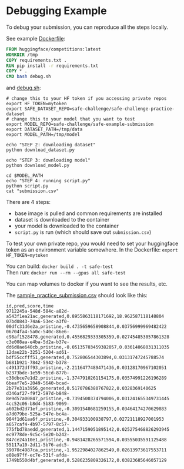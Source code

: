 # Debugging Example

To debug your submission, you can reproduce all the steps locally.

See example [Dockerfile](Dockerfile):

```Dockerfile
FROM huggingface/competitions:latest
WORKDIR /tmp
COPY requirements.txt .
RUN pip install -r requirements.txt
COPY * .
CMD bash debug.sh
```

and [debug.sh](debug.sh):

```shell
# change this to your HF token if you accessing private repos
export HF_TOKEN=mytoken 
export SAFE_DATASET_REPO=safe-challenge/safe-challenge-practice-dataset
# change this to your model that you want to test
export MODEL_REPO=safe-challenge/safe-example-submission
export DATASET_PATH=/tmp/data
export MODEL_PATH=/tmp/model 

echo "STEP 2: downloading dataset"
python download_dataset.py

echo "STEP 3: downloading model"
python download_model.py

cd $MODEL_PATH
echo "STEP 4: running script.py"
python script.py
cat "submission.csv"
```

There are 4 steps:
- base image is pulled and common requirements are installed
- dataset is downloaded to the container 
- your model is downloaded to the container
- `script.py` is run (which should save out `submission.csv`)

To test your own private repo, you would need to set your huggingface token as an environment variable somewhere. In the Dockerfile: `export HF_TOKEN=mytoken`

You can build: `docker build . -t safe-test`  
Then run: `docker run --rm --gpus all safe-test`   

You can map volumes to docker if you want to see the results, etc.

The [sample_practice_submission.csv](sample_practice_submission.csv) should look like this:
```csv
id,pred,score,time
9712245a-548d-584c-a82d-a543f1ea21ac,generated,0.8955863118171692,18.962587118148804
07bd0843-74a6-53ec-a3f0-00dfc31d6e2a,pristine,-0.4735659658908844,0.03756999969482422
06704fa4-5a0c-540c-86e6-c98af1528478,generated,0.4556829333305359,0.027454853057861328
c3e008aa-e4ba-5d2a-b37e-dd6d0ae640cb,pristine,-0.05135703459382057,0.03614068031311035
12dae22b-3251-5204-ad61-bdf55ccfff51,generated,0.752806544303894,0.03131747245788574
b681b921-7842-5942-b378-c491372dff93,pristine,-2.2116477489471436,0.03128170967102051
b2373bde-1e59-56cd-877b-c38dbce7e1d2,pristine,-1.3747910261154175,0.03574991226196289
6beaf7e5-2049-5640-bcad-2b77e31a3956,generated,0.5170786380767822,0.0328369140625
d346af27-f9f2-597d-b848-8e9d57a00847,pristine,-0.7394500374794006,0.031241655349731445
4cc52c06-b8d4-5b83-9069-a602bd2d71ef,pristine,-0.3091548681259155,0.03464174270629883
a7d079be-525a-547e-bc4a-984f1d61aa6f,pristine,-0.304933100938797,0.02721118927001953
a657caf4-4b97-5797-8c57-775fbd78aedd,generated,1.1447159051895142,0.025275468826293945
ec9778de-9c5c-5e20-b242-847ce24a10e1,pristine,-0.9481428265571594,0.03555035591125488
55117a10-2d11-5b76-adc5-39070c4987ca,pristine,-1.9522984027862549,0.02613973617553711
e08e97ff-ec7e-531f-afda-1749b550d4bf,generated,0.5286235809326172,0.03823685646057129
```



